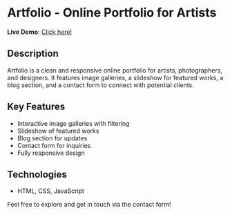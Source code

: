 # Artfolio - Online Portfolio for Artists

**Live Demo**: [Click here!](https://www.saimithlesh.me/Artfolio/)

## Description  
Artfolio is a clean and responsive online portfolio for artists, photographers, and designers. It features image galleries, a slideshow for featured works, a blog section, and a contact form to connect with potential clients.

## Key Features  
- Interactive image galleries with filtering  
- Slideshow of featured works  
- Blog section for updates  
- Contact form for inquiries  
- Fully responsive design

## Technologies  
- HTML, CSS, JavaScript  

Feel free to explore and get in touch via the contact form!
